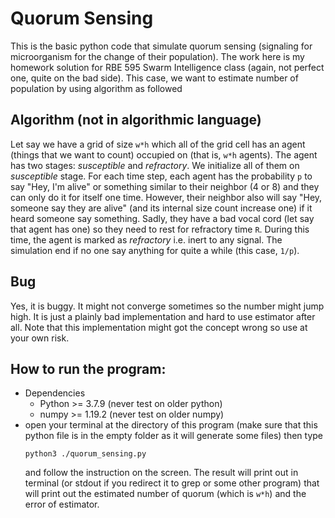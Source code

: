 # Quorum Sensing
This is the basic python code that simulate quorum sensing (signaling for microorganism for the change of their population). The work here is my homework solution for RBE 595 Swarm Intelligence class (again, not perfect one, quite on the bad side). This case, we want to estimate number of population by using algorithm as followed

## Algorithm (not in algorithmic language)
Let say we have a grid of size `w*h` which all of the grid cell has an agent (things that we want to count) occupied on (that is, `w*h` agents). The agent has two stages: *susceptible* and *refractory*. We initialize all of them on *susceptible* stage. For each time step, each agent has the probability `p` to say "Hey, I'm alive" or something similar to their neighbor (4 or 8) and they can only do it for itself one time. However, their neighbor also will say "Hey, someone say they are alive" (and its internal size count increase one) if it heard someone say something. Sadly, they have a bad vocal cord (let say that agent has one) so they need to rest for refractory time `R`. During this time, the agent is marked as *refractory* i.e. inert to any signal. The simulation end if no one say anything for quite a while (this case, `1/p`).    

## Bug
Yes, it is buggy. It might not converge sometimes so the number might jump high. It is just a plainly bad implementation and hard to use estimator after all. Note that this implementation might got the concept wrong so use at your own risk.

## How to run the program:
  - Dependencies
	  - Python >= 3.7.9 (never test on older python)
	  - numpy >= 1.19.2 (never test on older numpy)
  - open your terminal at the directory of this program (make sure that this python file is in the empty folder as it will generate some files) then type 
	  ```
    python3 ./quorum_sensing.py
    ```
    and follow the instruction on the screen. The result will print out in terminal (or stdout if you redirect it to grep or some other program) that will print out the estimated number of quorum (which is `w*h`) and the error of estimator. 
